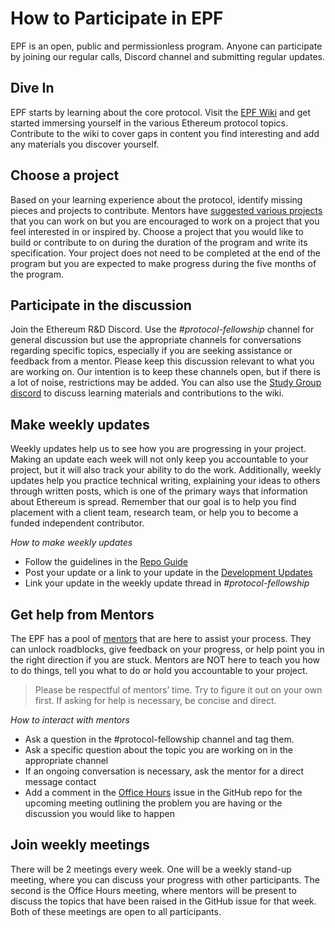 # How to Participate in EPF

EPF is an open, public and permissionless program. Anyone can participate by joining our regular calls, Discord channel and submitting regular updates. 

## Dive In

EPF starts by learning about the core protocol. Visit the [EPF Wiki](https://epf.wiki) and get started immersing yourself in the various Ethereum protocol topics. Contribute to the wiki to cover gaps in content you find interesting and add any materials you discover yourself.

## Choose a project

Based on your learning experience about the protocol, identify missing pieces and projects to contribute. Mentors have [suggested various projects](/projects/project-ideas.md) that you can work on but you are encouraged to work on a project that you feel interested in or inspired by. Choose a project that you would like to build or contribute to on during the duration of the program and write its specification. Your project does not need to be completed at the end of the program but you are expected to make progress during the five months of the program. 

## Participate in the discussion

Join the Ethereum R&D Discord. Use the *#protocol-fellowship* channel for general discussion but use the appropriate channels for conversations regarding specific topics, especially if you are seeking assistance or feedback from a mentor. Please keep this discussion relevant to what you are working on. Our intention is to keep these channels open, but if there is a lot of noise, restrictions may be added. You can also use the [Study Group discord](https://discord.gg/hFrSEHyjYZ) to discuss learning materials and contributions to the wiki. 

## Make weekly updates

Weekly updates help us to see how you are progressing in your project. Making an update each week will not only keep you accountable to your project, but it will also track your ability to do the work. Additionally, weekly updates help you practice technical writing, explaining your ideas to others through written posts, which is one of the primary ways that information about Ethereum is spread. Remember that our goal is to help you find placement with a client team, research team, or help you to become a funded independent contributor.

*How to make weekly updates*
- Follow the guidelines in the [Repo Guide](./repo-guide.md)
- Post your update or a link to your update in the [Development Updates](/development-updates.md)
- Link your update in the weekly update thread in *#protocol-fellowship*

## Get help from Mentors

The EPF has a pool of [mentors](./mentors.md) that are here to assist your process. They can unlock roadblocks, give feedback on your progress, or help point you in the right direction if you are stuck. Mentors are NOT here to teach you how to do things, tell you what to do or hold you accountable to your project. 

>Please be respectful of mentors’ time. Try to figure it out on your own first. If asking for help is necessary, be concise and direct.

*How to interact with mentors*
- Ask a question in the #protocol-fellowship channel and tag them.
- Ask a specific question about the topic you are working on in the appropriate channel
- If an ongoing conversation is necessary, ask the mentor for a direct message contact
- Add a comment in the [Office Hours](https://github.com/eth-protocol-fellows/cohort-five/issues) issue in the GitHub repo for the upcoming meeting outlining the problem you are having or the discussion you would like to happen

## Join weekly meetings

There will be 2 meetings every week. One will be a weekly stand-up meeting, where you can discuss your progress with other participants. The second is the Office Hours meeting, where mentors will be present to discuss the topics that have been raised in the GitHub issue for that week. Both of these meetings are open to all participants.
